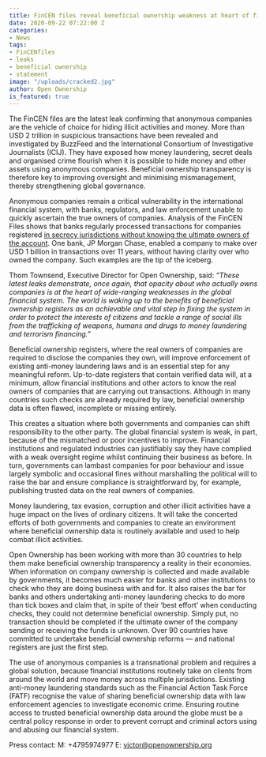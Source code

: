 ```yaml
---
title: FinCEN files reveal beneficial ownership weakness at heart of financial system
date: 2020-09-22 07:22:00 Z
categories:
- News
tags:
- FinCENfiles
- leaks
- beneficial ownership
- statement
image: "/uploads/cracked2.jpg"
author: Open Ownership
is_featured: true
---
```


The FinCEN files are the latest leak confirming that anonymous companies are the vehicle of choice for hiding illicit activities and money. More than USD 2 trillion in suspicious transactions have been revealed and investigated by BuzzFeed and the International Consortium of Investigative Journalists (ICIJ). They have exposed how money laundering, secret deals and organised crime flourish when it is possible to hide money and other assets using anonymous companies. Beneficial ownership transparency is therefore key to improving oversight and minimising mismanagement, thereby strengthening global governance. 

Anonymous companies remain a critical vulnerability in the international financial system, with banks, regulators, and law enforcement unable to quickly ascertain the true owners of companies. Analysis of the FinCEN Files shows that banks regularly processed transactions for companies registered [in secrecy jurisdictions without knowing the ultimate owners of the account](https://www.icij.org/investigations/fincen-files/mining-sars-data/). One bank, JP Morgan Chase, enabled a company to make over USD 1 billion in transactions over 11 years, without having clarity over who owned the company. Such examples are the tip of the iceberg. 

Thom Townsend, Executive Director for Open Ownership, said: *“These latest leaks demonstrate, once again, that opacity about who actually owns companies is at the heart of wide-ranging weaknesses in the global financial system. The world is waking up to the benefits of beneficial ownership registers as an achievable and vital step in fixing the system in order to protect the interests of citizens and tackle a range of social ills from the trafficking of weapons, humans and drugs to money laundering and terrorism financing.”*

Beneficial ownership registers, where the real owners of companies are required to disclose the companies they own, will improve enforcement of existing anti-money laundering laws and is an essential step for any meaningful reform. Up-to-date registers that contain verified data will, at a minimum, allow financial institutions and other actors to know the real owners of companies that are carrying out transactions. Although in many countries such checks are already required by law, beneficial ownership data is often flawed, incomplete or missing entirely. 

This creates a situation where both governments and companies can shift responsibility to the other party. The global financial system is weak, in part, because of the mismatched or poor incentives to improve. Financial institutions and regulated industries can justifiably say they have complied with a weak oversight regime whilst continuing their business as before. In turn, governments can lambast companies for poor behaviour and issue largely symbolic and occasional fines without marshalling the political will to raise the bar and ensure compliance is straightforward by, for example, publishing trusted data on the real owners of companies.  

Money laundering, tax evasion, corruption and other illicit activities have a huge impact on the lives of ordinary citizens. It will take the concerted efforts of both governments and companies to create an environment where beneficial ownership data is routinely available and used to help combat illicit activities. 

Open Ownership has been working with more than 30 countries to help them make beneficial ownership transparency a reality in their economies. When information on company ownership is collected and made available by governments, it becomes much easier for banks and other institutions to check who they are doing business with and for. It also raises the bar for banks and others undertaking anti-money laundering checks to do more than tick boxes and claim that, in spite of their ‘best effort’ when conducting checks, they could not determine beneficial ownership. Simply put, no transaction should be completed if the ultimate owner of the company sending or receiving the funds is unknown. Over 90 countries have committed to undertake beneficial ownership reforms — and national registers are just the first step. 

The use of anonymous companies is a transnational problem and requires a global solution, because financial institutions routinely take on clients from around the world and move money across multiple jurisdictions. Existing anti-money laundering standards such as the Financial Action Task Force (FATF) recognise the value of sharing beneficial ownership data with law enforcement agencies to investigate economic crime. Ensuring routine access to trusted beneficial ownership data around the globe must be a central policy response in order to prevent corrupt and criminal actors using and abusing our financial system.


Press contact:
M: +4795974977
E: victor@openownership.org
